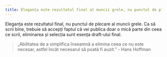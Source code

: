 ```yaml
---
title: Eleganța este rezultatul final al muncii grele, nu punctul de plecare
---
```

Eleganța este rezultatul final, nu punctul de plecare al muncii grele. Ca să scrii bine, trebuie să accepți faptul că vei publica doar o mică parte din ceea ce scrii, eliminarea și selecția sunt esența draft-ului final. 

>„Abilitatea de a simplifica înseamnă a elimina ceea ce nu este necesar, astfel încât necesarul să poată fi auzit.” - Hans Hoffman


